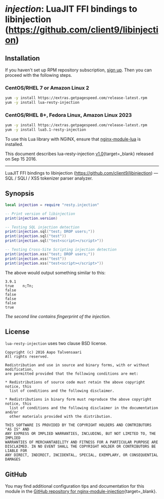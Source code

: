 # *injection*: LuaJIT FFI bindings to libinjection (https://github.com/client9/libinjection)


## Installation

If you haven't set up RPM repository subscription, [sign up](https://www.getpagespeed.com/repo-subscribe). Then you can proceed with the following steps.

### CentOS/RHEL 7 or Amazon Linux 2

```bash
yum -y install https://extras.getpagespeed.com/release-latest.rpm
yum -y install lua-resty-injection
```

### CentOS/RHEL 8+, Fedora Linux, Amazon Linux 2023

```bash
yum -y install https://extras.getpagespeed.com/release-latest.rpm
yum -y install lua5.1-resty-injection
```


To use this Lua library with NGINX, ensure that [nginx-module-lua](../modules/lua.md) is installed.

This document describes lua-resty-injection [v1.0](https://github.com/bungle/lua-resty-injection/releases/tag/v1.0){target=_blank} 
released on Sep 15 2016.
    
<hr />

LuaJIT FFI bindings to libinjection (https://github.com/client9/libinjection) — SQL / SQLI / XSS tokenizer parser analyzer.

## Synopsis

```lua
local injection = require "resty.injection"

-- Print version of libinjection
print(injection.version)

-- Testing SQL injection detection
print(injection.sql("test; DROP users;"))
print(injection.sql("test"))
print(injection.sql("test<script></script>"))

-- Testing Cross-Site Scripting injection detection
print(injection.xss("test; DROP users;"))
print(injection.xss("test"))
print(injection.xss("test<script></script>"))
```

The above would output something similar to this:

```
3.9.1
true	n;Tn;
false
false
false
false
true
```

*The second line contains fingerprint of the injection.*

## License

`lua-resty-injection` uses two clause BSD license.

```
Copyright (c) 2016 Aapo Talvensaari
All rights reserved.

Redistribution and use in source and binary forms, with or without modification,
are permitted provided that the following conditions are met:

* Redistributions of source code must retain the above copyright notice, this
  list of conditions and the following disclaimer.

* Redistributions in binary form must reproduce the above copyright notice, this
  list of conditions and the following disclaimer in the documentation and/or
  other materials provided with the distribution.

THIS SOFTWARE IS PROVIDED BY THE COPYRIGHT HOLDERS AND CONTRIBUTORS "AS IS" AND
ANY EXPRESS OR IMPLIED WARRANTIES, INCLUDING, BUT NOT LIMITED TO, THE IMPLIED
WARRANTIES OF MERCHANTABILITY AND FITNESS FOR A PARTICULAR PURPOSE ARE
DISCLAIMED. IN NO EVENT SHALL THE COPYRIGHT HOLDER OR CONTRIBUTORS BE LIABLE FOR
ANY DIRECT, INDIRECT, INCIDENTAL, SPECIAL, EXEMPLARY, OR CONSEQUENTIAL DAMAGES
```

## GitHub

You may find additional configuration tips and documentation for this module in the [GitHub repository for 
nginx-module-injection](https://github.com/bungle/lua-resty-injection){target=_blank}.